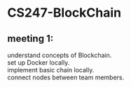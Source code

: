# CS247-BlockChain

## meeting 1:
understand concepts of Blockchain.  
set up Docker locally.  
implement basic chain locally.  
connect nodes between team members.  
